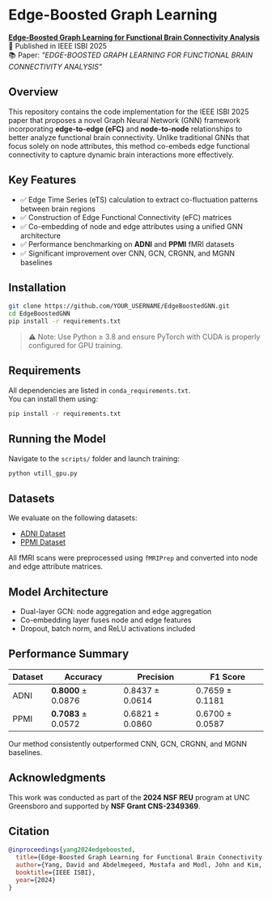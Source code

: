 # Edge-Boosted Graph Learning

[**Edge-Boosted Graph Learning for Functional Brain Connectivity Analysis**](./IEEE_ISBI___David.pdf)  
📄 Published in IEEE ISBI 2025  
📚 Paper: *"EDGE-BOOSTED GRAPH LEARNING FOR FUNCTIONAL BRAIN CONNECTIVITY ANALYSIS"*

## Overview

This repository contains the code implementation for the IEEE ISBI 2025 paper that proposes a novel Graph Neural Network (GNN) framework incorporating **edge-to-edge (eFC)** and **node-to-node** relationships to better analyze functional brain connectivity. Unlike traditional GNNs that focus solely on node attributes, this method co-embeds edge functional connectivity to capture dynamic brain interactions more effectively.

## Key Features

- ✅ Edge Time Series (eTS) calculation to extract co-fluctuation patterns between brain regions  
- ✅ Construction of Edge Functional Connectivity (eFC) matrices  
- ✅ Co-embedding of node and edge attributes using a unified GNN architecture  
- ✅ Performance benchmarking on **ADNI** and **PPMI** fMRI datasets  
- ✅ Significant improvement over CNN, GCN, CRGNN, and MGNN baselines  

## Installation

```bash
git clone https://github.com/YOUR_USERNAME/EdgeBoostedGNN.git
cd EdgeBoostedGNN
pip install -r requirements.txt
```

> ⚠️ Note: Use Python ≥ 3.8 and ensure PyTorch with CUDA is properly configured for GPU training.

## Requirements

All dependencies are listed in `conda_requirements.txt`.  
You can install them using:

```bash
pip install -r requirements.txt
```

## Running the Model

Navigate to the `scripts/` folder and launch training:

```bash
python utill_gpu.py
```

## Datasets

We evaluate on the following datasets:

- [ADNI Dataset](https://adni.loni.usc.edu/)
- [PPMI Dataset](https://www.ppmi-info.org/)

All fMRI scans were preprocessed using `fMRIPrep` and converted into node and edge attribute matrices.

## Model Architecture

- Dual-layer GCN: node aggregation and edge aggregation  
- Co-embedding layer fuses node and edge features  
- Dropout, batch norm, and ReLU activations included

## Performance Summary

| Dataset | Accuracy | Precision | F1 Score |
|---------|----------|-----------|----------|
| ADNI    | **0.8000** ± 0.0876 | 0.8437 ± 0.0614 | 0.7659 ± 0.1181 |
| PPMI    | **0.7083** ± 0.0572 | 0.6821 ± 0.0860 | 0.6700 ± 0.0587 |

Our method consistently outperformed CNN, GCN, CRGNN, and MGNN baselines.

## Acknowledgments

This work was conducted as part of the **2024 NSF REU** program at UNC Greensboro and supported by **NSF Grant CNS-2349369**.

## Citation

```bibtex
@inproceedings{yang2024edgeboosted,
  title={Edge-Boosted Graph Learning for Functional Brain Connectivity Analysis},
  author={Yang, David and Abdelmegeed, Mostafa and Modl, John and Kim, Minjeong},
  booktitle={IEEE ISBI},
  year={2024}
}
```
